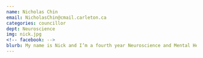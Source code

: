 ```yaml
---
name: Nicholas Chin
email: NicholasChin@cmail.carleton.ca
categories: councillor
dept: Neuroscience
img: nick.jpg
<!-- facebook: -->
blurb: My name is Nick and I’m a fourth year Neuroscience and Mental Health student. I’m honoured to have been given the privilege to represent my fellow peers at CSSS Council and the neuro department. I have been involved in a variety of our campus’ student support services over the years and I’m excited to be a councillor. Feel free to approach me if you ever have any questions or concerns about what’s happening with Neuro at Carleton. Cheers!
---
```

